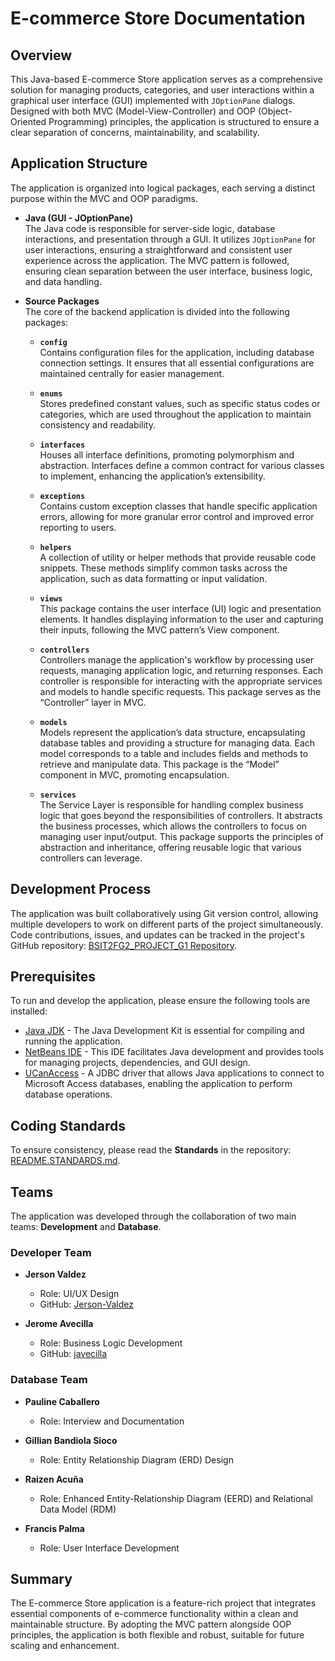 # E-commerce Store Documentation

## Overview
This Java-based E-commerce Store application serves as a comprehensive solution for managing products, categories, and user interactions within a graphical user interface (GUI) implemented with `JOptionPane` dialogs. Designed with both MVC (Model-View-Controller) and OOP (Object-Oriented Programming) principles, the application is structured to ensure a clear separation of concerns, maintainability, and scalability.

## Application Structure
The application is organized into logical packages, each serving a distinct purpose within the MVC and OOP paradigms.

- **Java (GUI - JOptionPane)**  
  The Java code is responsible for server-side logic, database interactions, and presentation through a GUI. It utilizes `JOptionPane` for user interactions, ensuring a straightforward and consistent user experience across the application. The MVC pattern is followed, ensuring clean separation between the user interface, business logic, and data handling.

- **Source Packages**  
  The core of the backend application is divided into the following packages:

  - **`config`**  
    Contains configuration files for the application, including database connection settings. It ensures that all essential configurations are maintained centrally for easier management.

  - **`enums`**  
    Stores predefined constant values, such as specific status codes or categories, which are used throughout the application to maintain consistency and readability.

  - **`interfaces`**  
    Houses all interface definitions, promoting polymorphism and abstraction. Interfaces define a common contract for various classes to implement, enhancing the application’s extensibility.

  - **`exceptions`**  
    Contains custom exception classes that handle specific application errors, allowing for more granular error control and improved error reporting to users.

  - **`helpers`**  
    A collection of utility or helper methods that provide reusable code snippets. These methods simplify common tasks across the application, such as data formatting or input validation.

  - **`views`**  
    This package contains the user interface (UI) logic and presentation elements. It handles displaying information to the user and capturing their inputs, following the MVC pattern’s View component.

  - **`controllers`**  
    Controllers manage the application's workflow by processing user requests, managing application logic, and returning responses. Each controller is responsible for interacting with the appropriate services and models to handle specific requests. This package serves as the “Controller” layer in MVC.

  - **`models`**  
    Models represent the application’s data structure, encapsulating database tables and providing a structure for managing data. Each model corresponds to a table and includes fields and methods to retrieve and manipulate data. This package is the “Model” component in MVC, promoting encapsulation.

  - **`services`**  
    The Service Layer is responsible for handling complex business logic that goes beyond the responsibilities of controllers. It abstracts the business processes, which allows the controllers to focus on managing user input/output. This package supports the principles of abstraction and inheritance, offering reusable logic that various controllers can leverage.

## Development Process
The application was built collaboratively using Git version control, allowing multiple developers to work on different parts of the project simultaneously. Code contributions, issues, and updates can be tracked in the project's GitHub repository: [BSIT2FG2_PROJECT_G1 Repository](https://github.com/javecilla/BSIT2FG2_PROJECT_G1).

## Prerequisites

To run and develop the application, please ensure the following tools are installed:

- [Java JDK](https://www.java.com/download/ie_manual.jsp) - The Java Development Kit is essential for compiling and running the application.
- [NetBeans IDE](https://netbeans.apache.org/) - This IDE facilitates Java development and provides tools for managing projects, dependencies, and GUI design.
- [UCanAccess](https://ucanaccess.sourceforge.net/site.html) - A JDBC driver that allows Java applications to connect to Microsoft Access databases, enabling the application to perform database operations.

## Coding Standards
To ensure consistency, please read the **Standards** in the repository: [README.STANDARDS.md](./README.STANDARDS.md).

## Teams

The application was developed through the collaboration of two main teams: **Development** and **Database**.

### Developer Team
- **Jerson Valdez**  
  - Role: UI/UX Design  
  - GitHub: [Jerson-Valdez](https://github.com/Jerson-Valdez)  

- **Jerome Avecilla**  
  - Role: Business Logic Development  
  - GitHub: [javecilla](https://github.com/javecilla)  

### Database Team
- **Pauline Caballero**  
  - Role: Interview and Documentation  

- **Gillian Bandiola Sioco**  
  - Role: Entity Relationship Diagram (ERD) Design  

- **Raizen Acuña**  
  - Role: Enhanced Entity-Relationship Diagram (EERD) and Relational Data Model (RDM)  

- **Francis Palma**  
  - Role: User Interface Development  

## Summary
The E-commerce Store application is a feature-rich project that integrates essential components of e-commerce functionality within a clean and maintainable structure. By adopting the MVC pattern alongside OOP principles, the application is both flexible and robust, suitable for future scaling and enhancement.
